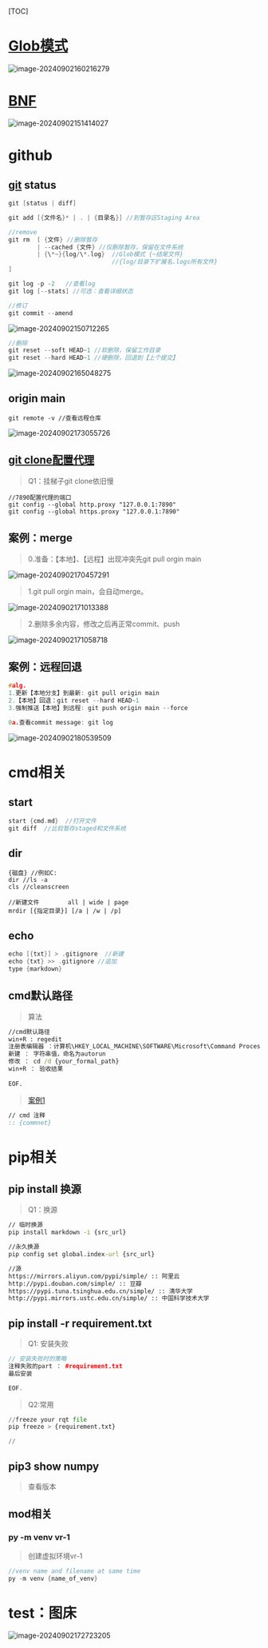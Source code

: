 # 

[TOC]

# [Glob模式](https://www.cnblogs.com/savorboard/p/glob.html)

![image-20240902160216279](./assets/image-20240902160216279.png)

# [BNF](https://hackmd.io/@ShenTengTu/HJzCM3aDr)

![image-20240902151414027](./assets/image-20240902151414027.png)

# github

## [git](https://git-scm.com/book/zh/v2) status

```cpp
git [status | diff]

git add [{文件名}* | . | {目录名}] //到暂存区Staging Area

//remove    
git rm  [ {文件} //删除暂存
	    | --cached {文件} //仅删除暂存，保留在文件系统
        | {\*~}{log/\*.log}  //Glob模式 {~结尾文件}
         					 //{log/目录下扩展名.logs所有文件}
]

git log -p -2   //查看log
git log [--stats] //可选：查看详细状态    

//修订
git commit --amend 
```

![image-20240902150712265](./assets/image-20240902150712265.png)

```cpp
//删除
git reset --soft HEAD~1 //软删除，保留工作目录
git reset --hard HEAD~1 //硬删除，回退到【上个提交】
```

![image-20240902165048275](./assets/image-20240902165048275.png)

## origin main

```
git remote -v //查看远程仓库
```

![image-20240902173055726](./assets/image-20240902173055726.png)

## [git clone配置代理](https://blog.xiaoqi.work/index.php/2024/01/31/hello-world/)

> Q1：挂梯子git clone依旧慢

```
//7890配置代理的端口
git config --global http.proxy "127.0.0.1:7890"  
git config --global https.proxy "127.0.0.1:7890"
```

## 案例：merge

> 0.准备：【本地】、【远程】出现冲突先git pull orgin main

![image-20240902170457291](./assets/image-20240902170457291.png)

> 1.git pull orgin main，会自动merge。

![image-20240902171013388](./assets/image-20240902170952292.png)

> 2.删除多余内容，修改之后再正常commit、push

![image-20240902171058718](./assets/image-20240902171058718.png)

## 案例：远程回退

```cpp
#alg.
1.更新【本地分支】到最新: git pull origin main
2.【本地】回退：git reset --hard HEAD~1
3.强制推送【本地】到远程: git push origin main --force

0a.查看commit message: git log
```

![image-20240902180539509](./assets/image-20240902180539509.png)

# cmd相关

## start

```cpp
start {cmd.md}  //打开文件
git diff  //比较暂存staged和文件系统
```

## dir

```
{磁盘} //例如C:
dir //ls -a
cls //cleanscreen

//新建文件        all | wide | page
mrdir [{指定目录}] [/a | /w | /p]

```

## echo 

```cpp
echo [{txt}] > .gitignore  //新建
echo {txt} >> .gitignore //追加
type {markdown}
```

## cmd默认路径

> 算法

```cmd
//cmd默认路径
win+R : regedit
注册表编辑器 ：计算机\HKEY_LOCAL_MACHINE\SOFTWARE\Microsoft\Command Processor
新建 ： 字符串值，命名为autorun
修改 ： cd /d {your_formal_path}
win+R ： 验收结果
    
EOF.
```

> [案例1](https://blog.csdn.net/m0_62975468/article/details/126287883)

```cmd
// cmd 注释
:: {commnet}
```



# pip相关

## pip install 换源

> Q1：换源

```cmd
// 临时换源
pip install markdown -i {src_url}

//永久换源
pip config set global.index-url {src_url}

//源
https://mirrors.aliyun.com/pypi/simple/ :: 阿里云
http://pypi.douban.com/simple/ :: 豆瓣
https://pypi.tuna.tsinghua.edu.cn/simple/ :: 清华大学
http://pypi.mirrors.ustc.edu.cn/simple/ :: 中国科学技术大学 
```



## pip install -r requirement.txt

> Q1: 安装失败

```cpp
// 安装失败时的策略
注释失败的part ： #requirement.txt
最后安装      

EOF.
```

> Q2:常用

```python
//freeze your rqt file
pip freeze > {requirement.txt}

//
```



## pip3 show numpy

> 查看版本

## mod相关

### py -m venv vr-1

> 创建虚拟环境vr-1

```cpp
//venv name and filename at same time
py -m venv {name_of_venv}
```

# test：图床

![image-20240902172723205](./assets/image-20240902172723205.png)


